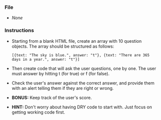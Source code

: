### File

* _None_

### Instructions

* Starting from a blank HTML file, create an array with 10 question objects. The array should be structured as follows:

  `[{text: "The sky is blue.", answer: "t"}, {text: "There are 365 days in a year.", answer: "t"}]`

* Then create code that will ask the user questions, one by one. The user must answer by hitting t (for true) or f (for false).

* Check the user's answer against the correct answer, and provide them with an alert telling them if they are right or wrong.

* **BONUS:** Keep track of the user's score.

* **HINT:** Don't worry about having DRY code to start with. Just focus on getting working code first.
